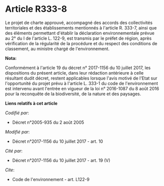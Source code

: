 # Article R333-8

Le projet de charte approuvé, accompagné des accords des collectivités territoriales et des établissements mentionnés à
l'article R. 333-7, ainsi que des éléments permettant d'établir la déclaration environnementale prévue au 2° du I de
l'article L. 122-9, est transmis par le préfet de région, après vérification de la régularité de la procédure et du respect
des conditions de classement, au ministre chargé de l'environnement.

**Nota:**

Conformément à l'article 19 du décret n° 2017-1156 du 10 juillet 2017, les dispositions du présent article, dans leur
rédaction antérieure à celle résultant dudit décret, restent applicables lorsque l'avis motivé de l'Etat sur l'opportunité du
projet prévu à l'article L. 333-1 du code de l'environnement est intervenu avant l'entrée en vigueur de la loi n° 2016-1087
du 8 août 2016 pour la reconquête de la biodiversité, de la nature et des paysages.

**Liens relatifs à cet article**

_Codifié par_:

  - Décret n°2005-935 du 2 août 2005

_Modifié par_:

  - Décret n°2017-1156 du 10 juillet 2017 - art. 10

_Cité par_:

  - Décret n°2017-1156 du 10 juillet 2017 - art. 19 (V)

_Cite_:

  - Code de l'environnement - art. L122-9
